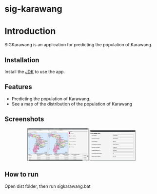 # sig-karawang
# Introduction

SIGKarawang is an application for predicting the population of Karawang.

## Installation

Install the [JDK](https://www.oracle.com/technetwork/java/javase/downloads/jdk8-downloads-2133151.html) to use the app.



## Features

- Predicting the population of Karawang.
- See a map of the distribution of the population of Karawang 

## Screenshots
<div align="center">
    <img width="200" src="https://github.com/ihsanhusaeri/sig-karawang/blob/master/ss%20fit.PNG">
<img width="150" src="https://github.com/ihsanhusaeri/sig-karawang/blob/master/ss%20details.PNG">

</div>

## How to run

Open dist folder, then run sigkarawang.bat


